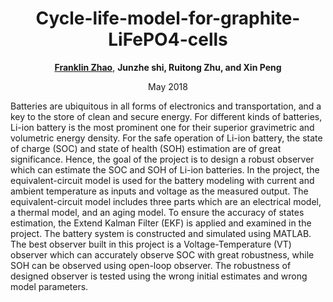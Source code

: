 <div align=center>
 
# Cycle-life-model-for-graphite-LiFePO4-cells

[**Franklin Zhao**](http://franklinzhao.top), **Junzhe shi, Ruitong Zhu, and Xin Peng**

May 2018

<div align=left>

Batteries are ubiquitous in all forms of electronics and transportation, and a key to the store of clean and secure energy. For different kinds of batteries,  Li-ion battery is the most prominent one for their superior gravimetric and volumetric energy density.  For the safe operation of Li-ion battery, the state of charge (SOC) and state of health (SOH) estimation are of great significance. Hence, the goal of the project is to design a robust observer which can estimate the SOC and SOH of Li-ion batteries. In the project, the equivalent-circuit model is used for the battery modeling with current and ambient temperature as inputs and voltage as the measured output. The equivalent-circuit model includes three parts which are an electrical model, a thermal model, and an aging model. To ensure the accuracy of states estimation, the Extend Kalman Filter (EKF) is applied and examined in the project. The battery system is constructed and simulated using MATLAB. The best observer built in this project is a Voltage-Temperature (VT) observer which can accurately observe SOC with great robustness, while SOH can be observed using open-loop observer. The robustness of designed observer is tested using the wrong initial estimates and wrong model parameters.
